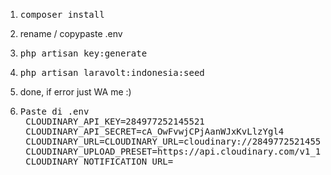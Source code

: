 1. <pre>composer install</pre>
2. rename / copypaste .env
3. <pre>php artisan key:generate</pre>
4. <pre>php artisan laravolt:indonesia:seed</pre>
5. done, if error just WA me :)
6. <pre>Paste di .env
	CLOUDINARY_API_KEY=284977252145521
	CLOUDINARY_API_SECRET=cA_OwFvwjCPjAanWJxKvLlzYgl4
	CLOUDINARY_URL=CLOUDINARY_URL=cloudinary://284977252145521:cA_OwFvwjCPjAanWJxKvLlzYgl4@cv-mekar-cutting-digital
	CLOUDINARY_UPLOAD_PRESET=https://api.cloudinary.com/v1_1/cv-mekar-cutting-digital/image/uploads
	CLOUDINARY_NOTIFICATION_URL=
</pre>
